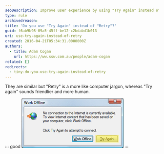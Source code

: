 ```yaml
---
seoDescription: Improve user experience by using "Try Again" instead of "Retry", creating a friendlier and more human-like interaction.
type: rule
archivedreason:
title: 'Do you use "Try Again" instead of "Retry"?'
guid: f6ab9b98-09a5-45ff-be12-c2bdabd1b013
uri: use-try-again-instead-of-retry
created: 2016-04-21T05:34:31.0000000Z
authors:
  - title: Adam Cogan
    url: https://ww.ssw.com.au/people/adam-cogan
related: []
redirects:
  - tiny-do-you-use-try-again-instead-of-retry
---
```


They are similar but "Retry" is a more like computer jargon, whereas "Try again" sounds friendlier and more human.

<!--endintro-->

::: good
![Figure: Good example - Internet Explorer uses "Try Again" instead of "Retry"](try-again-not-retry.gif)
:::
